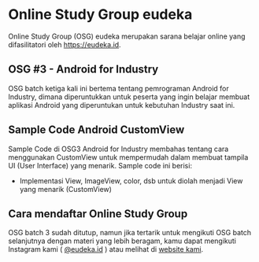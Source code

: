 # Online Study Group eudeka
Online Study Group (OSG) eudeka merupakan sarana belajar online yang difasilitatori oleh https://eudeka.id.
## OSG #3 - Android for Industry
OSG batch ketiga kali ini bertema tentang pemrograman Android for Industry, dimana diperuntukkan untuk peserta yang ingin belajar membuat aplikasi Android yang diperuntukan untuk kebutuhan Industry saat ini.

## Sample Code Android CustomView
Sample Code di OSG3 Android for Industry membahas tentang cara menggunakan CustomView untuk mempermudah dalam membuat tampila UI (User Interface) yang menarik. Sample code ini berisi:
- Implementasi View, ImageView, color, dsb untuk diolah menjadi View yang menarik (CustomView)

## Cara mendaftar Online Study Group
OSG batch 3 sudah ditutup, namun jika tertarik untuk mengikuti OSG batch selanjutnya dengan materi yang lebih beragam, kamu dapat mengikuti Instagram kami ( [@eudeka.id](https://instagram.com/eudeka.id) ) atau melihat di [website kami](https://eudeka.id/).
